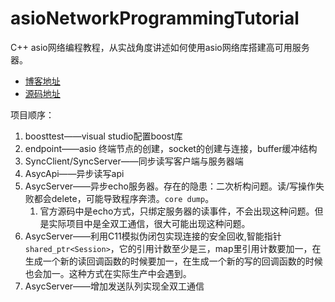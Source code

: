 # asioNetworkProgrammingTutorial

C++ asio网络编程教程，从实战角度讲述如何使用asio网络库搭建高可用服务器。 

- [博客地址](https://llfc.club/)
- [源码地址](https://gitee.com/secondtonone1/boostasio-learn)

项目顺序：
1. boosttest——visual studio配置boost库
2. endpoint——asio 终端节点的创建，socket的创建与连接，buffer缓冲结构
3. SyncClient/SyncServer——同步读写客户端与服务器端
4. AsycApi——异步读写api
5. AsycServer——异步echo服务器。存在的隐患：二次析构问题。读/写操作失败都会delete，可能导致程序奔溃。`core dump`。
   1. 官方源码中是echo方式，只绑定服务器的读事件，不会出现这种问题。但是实际项目中是全双工通信，很大可能出现这种问题。
6. AsycServer——利用C11模拟伪闭包实现连接的安全回收,智能指针`shared_ptr<Session>`，它的引用计数至少是三，map里引用计数要加一，在生成一个新的读回调函数的时候要加一，在生成一个新的写的回调函数的时候也会加一。这种方式在实际生产中会遇到。
7. AsycServer——增加发送队列实现全双工通信